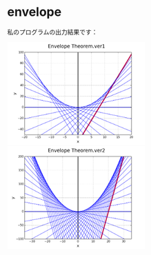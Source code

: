 envelope
========

私のプログラムの出力結果です：

<img src="envelope0.png" alt="envelope0" width="320"/>
<img src="envelope1.png" alt="envelope1" width="320"/>
